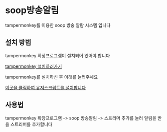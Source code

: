 # soop방송알림
tampermonkey를 이용한 soop 방송 알람 시스템 입니다

## 설치 방법
tampermonkey 확장프로그램이 설치되어 있어야 합니다

[tampermonkey 설치하러가기](https://www.tampermonkey.net/)

tampermonkey를 설치하신 후 아래를 눌러주세요

[이곳을 클릭하여 유저스크립트를 설치합니다](https://github.com/qxs0000/sooplive-alert/raw/refs/heads/main/main.user.js)

## 사용법
tampermonkey 확장프로그램 -> soop 방송알림 -> 스트리머 추가를 눌러 알림을 받을 스트리머를 추가합니다
